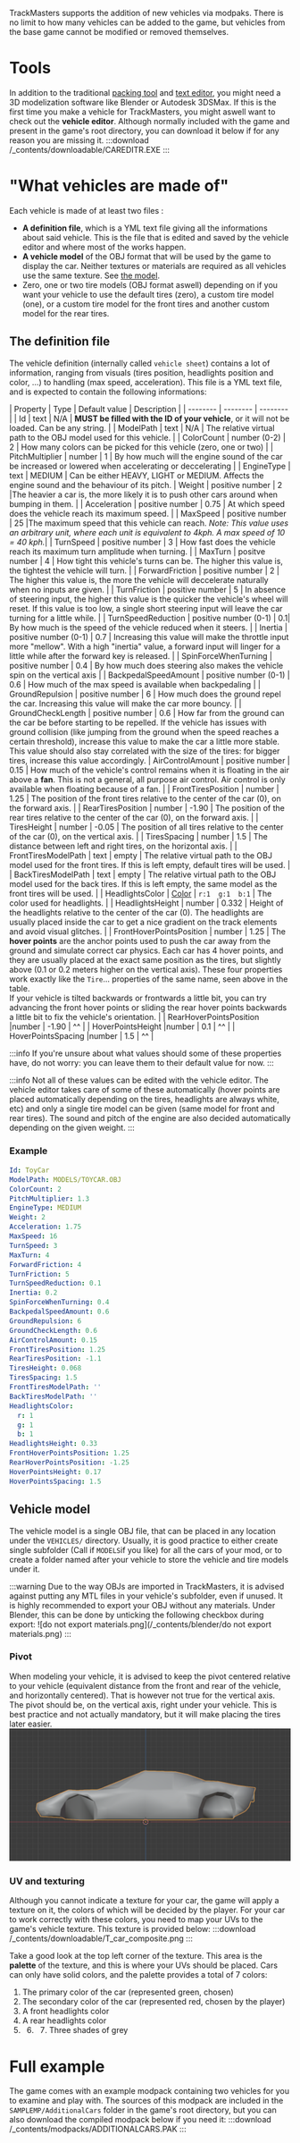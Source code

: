 <!-- TITLE:Create vehicles -->

TrackMasters supports the addition of new vehicles via modpaks. There is no limit to how many vehicles can be added to the game, but vehicles from the base game cannot be modified or removed themselves.

# Tools
In addition to the traditional [packing tool](https://wiki.trackmasters.louve.systems/read/home/3-packing.md) and [text editor](https://wiki.trackmasters.louve.systems/read/home/1-getting-started.md), you might need a 3D modelization software like Blender or Autodesk 3DSMax. If this is the first time you make a vehicle for TrackMasters, you might aswell want to check out the **vehicle editor**.
Although normally included with the game and present in the game's root directory, you can download it below if for any reason you are missing it.
:::download /_contents/downloadable/CAREDITR.EXE :::

# "What vehicles are made of"
Each vehicle is made of at least two files :
* **A definition file**, which is a YML text file giving all the informations about said vehicle. This is the file that is edited and saved by the vehicle editor and where most of the works happen.
* **A vehicle model** of the OBJ format that will be used by the game to display the car. Neither textures or materials are required as all vehicles use the same texture. See [the model](#the-model).
* Zero, one or two tire models (OBJ format aswell) depending on if you want your vehicle to use the default tires (zero), a custom tire model (one), or a custom tire model for the front tires and another custom model for the rear tires.

## The definition file
The vehicle definition (internally called `vehicle sheet`) contains a lot of information, ranging from visuals (tires position, headlights position and color, ...) to handling (max speed, acceleration). This file is a YML text file, and is expected to contain the following informations:

| Property | Type | Default value | Description |
| -------- | -------- | -------- |
|  Id  |   text  | N/A | **MUST be filled with the ID of your vehicle**, or it will not be loaded. Can be any string. |
|  ModelPath  |  text  | N/A | The relative virtual path to the OBJ model used for this vehicle. |
|  ColorCount  |   number (0-2)  | 2 | How many colors can be picked for this vehicle (zero, one or two) |
|  PitchMultiplier  | number | 1 | By how much will the engine sound of the car be increased or lowered when accelerating or deccelerating |
|  EngineType  |  text | MEDIUM | Can be either HEAVY, LIGHT or MEDIUM. Affects the engine sound and the behaviour of its pitch.
|  Weight  |   positive number | 2 |The heavier a car is, the more likely it is to push other cars around when bumping in them. |
|  Acceleration  |  positive number  | 0.75 | At which speed does the vehicle reach its maximum speed. |
|  MaxSpeed  |   positive number | 25 |The maximum speed that this vehicle can reach. _Note: This value uses an arbitrary unit, where each unit is equivalent to 4kph. A max speed of 10 = 40 kph._|
|  TurnSpeed  |  positive number | 3 | How fast does the vehicle reach its maximum turn amplitude when turning.  |
|  MaxTurn  |   positve number  | 4 | How tight this vehicle's turns can be. The higher this value is, the tightest the vehicle will turn.  |
|  ForwardFriction  |  positive number | 2 | The higher this value is, the more the vehicle will deccelerate naturally when no inputs are given. |
|  TurnFriction  |  positive number | 5 | In absence of steering input, the higher this value is the quicker the vehicle's wheel will reset. If this value is too low, a single short steering input will leave the car turning for a little while.  |
|  TurnSpeedReduction  |   positive number (0-1) | 0.1| By how much is the speed of the vehicle reduced when it steers.  |
|  Inertia  |   positive number (0-1)  | 0.7 | Increasing this value will make the throttle input more "mellow". With a high "inertia" value, a forward input will linger for a little while after the forward key is released. |
|  SpinForceWhenTurning  |  positive number  | 0.4 | By how much does steering also makes the vehicle spin on the vertical axis |
|  BackpedalSpeedAmount  | positive number (0-1) | 0.6 | How much of the max speed is available when backpedaling |
|  GroundRepulsion  | positive number |  6  | How much does the ground repel the car. Increasing this value will make the car more bouncy. | 
|  GroundCheckLength  |  positive number | 0.6 | How far from the ground can the car be before starting to be repelled. If the vehicle has issues with ground collision (like jumping from the ground when the speed reaches a certain threshold), increase this value to make the car a little more stable. This value should also stay correlated with the size of the tires: for bigger tires, increase this value accordingly.
|  AirControlAmount  |   positive number | 0.15  | How much of the vehicle's control remains when it is floating in the air above a **fan**. This is not a general, all purpose air control. Air control is only available when floating because of a fan. |
|  FrontTiresPosition  | number | 1.25  | The position of the front tires relative to the center of the car (0), on the forward axis. | 
|  RearTiresPosition  |   number | -1.90 | The position of the rear tires relative to the center of the car (0), on the forward axis. | 
|  TiresHeight  |  number |  -0.05  | The position of all tires relative to the center of the car (0), on the vertical axis. |
|  TiresSpacing  |  number | 1.5  | The distance between left and right tires, on the horizontal axis. |
|  FrontTiresModelPath  | text | empty | The relative virtual path to the OBJ model used for the front tires. If this is left empty, default tires will be used.  |
|  BackTiresModelPath  | text | empty  |  The relative virtual path to the OBJ model used for the back tires. If this is left empty, the same model as the front tires will be used. |
|  HeadlightsColor  |  [Color](https://wiki.trackmasters.louve.systems/read/home/create-trackparts.md#colors)  | `r:1  g:1  b:1` | The color used for headlights. |
|  HeadlightsHeight  | number |  0.332  | Height of the headlights relative to the center of the car (0). The headlights are usually placed inside the car to get a nice gradient on the track elements and avoid visual glitches. |
|  FrontHoverPointsPosition  | number |  1.25  | The **hover points** are the anchor points used to push the car away from the ground and simulate correct car physics. Each car has 4 hover points, and they are usually placed at the exact same position as the tires, but slightly above (0.1 or 0.2 meters higher on the vertical axis). These four properties work exactly like the `Tire`... properties of the same name, seen above in the table. <br> If your vehicle is tilted backwards or frontwards a little bit, you can try advancing the front hover points or sliding the rear hover points backwards a little bit to fix the vehicle's orientation. |
|  RearHoverPointsPosition  |number |   -1.90  | ^^ |
|  HoverPointsHeight  |number |  0.1  | ^^ |
|  HoverPointsSpacing  |number |   1.5  | ^^ |

:::info
If you're unsure about what values should some of these properties have, do not worry: you can leave them to their default value for now.
:::

:::info
Not all of these values can be edited with the vehicle editor. The vehicle editor takes care of some of these automatically (hover points are placed automatically depending on the tires, headlights are always white, etc) and only a single tire model can be given (same model for front and rear tires). The sound and pitch of the engine are also decided automatically depending on the given weight.
:::

### Example
```yaml
Id: ToyCar
ModelPath: MODELS/TOYCAR.OBJ
ColorCount: 2
PitchMultiplier: 1.3
EngineType: MEDIUM
Weight: 2
Acceleration: 1.75
MaxSpeed: 16
TurnSpeed: 3
MaxTurn: 4
ForwardFriction: 4
TurnFriction: 5
TurnSpeedReduction: 0.1
Inertia: 0.2
SpinForceWhenTurning: 0.4
BackpedalSpeedAmount: 0.6
GroundRepulsion: 6
GroundCheckLength: 0.6
AirControlAmount: 0.15
FrontTiresPosition: 1.25
RearTiresPosition: -1.1
TiresHeight: 0.068
TiresSpacing: 1.5
FrontTiresModelPath: ''
BackTiresModelPath: ''
HeadlightsColor:
  r: 1
  g: 1
  b: 1
HeadlightsHeight: 0.33
FrontHoverPointsPosition: 1.25
RearHoverPointsPosition: -1.25
HoverPointsHeight: 0.17
HoverPointsSpacing: 1.5
```

## Vehicle model
The vehicle model is a single OBJ file, that can be placed in any location under the `VEHICLES/` directory. Usually, it is good practice to either create single subfolder (Call if `MODELS`if you like) for all the cars of your mod, or to create a folder named after your vehicle to store the vehicle and tire models under it. 

:::warning
Due to the way OBJs are imported in TrackMasters, it is advised against putting any MTL files in your vehicle's subfolder, even if unused. It is highly recommended to export your OBJ without any materials.
Under Blender, this can be done by unticking the following checkbox during export:
![do not export materials.png](/_contents/blender/do not export materials.png)
:::

### Pivot
When modeling your vehicle, it is advised to keep the pivot centered relative to your vehicle (equivalent distance from the front and rear of the vehicle, and horizontally centered). That is however not true for the vertical axis.
The pivot should be, on the vertical axis, right under your vehicle. This is best practice and not actually mandatory, but it will make placing the tires later easier.
![pivot.png](/_contents/blender/pivot.png)

### UV and texturing
Although you cannot indicate a texture for your car, the game will apply a texture on it, the colors of which will be decided by the player.
For your car to work correctly with these colors, you need to map your UVs to the game's vehicle texture. This texture is provided below:
:::download /_contents/downloadable/T_car_composite.png :::

Take a good look at the top left corner of the texture. This area is the **palette** of the texture, and this is where your UVs should be placed. Cars can only have solid colors, and the palette provides a total of 7 colors:
1. The primary color of the car (represented green, chosen)
2. The secondary color of the car (represented red, chosen by the player)
3. A front headlights color
4. A rear headlights color
5. 6. 7. Three shades of grey



# Full example
The game comes with an example modpack containing two vehicles for you to examine and play with. The sources of this modpack are included in the `SAMPLEMP/AdditionalCars` folder in the game's root directory, but you can also download the compiled modpack below if you need it:
:::download /_contents/modpacks/ADDITIONALCARS.PAK :::